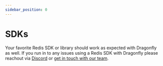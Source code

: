 ```yaml
---
sidebar_position: 0
---
```


# SDKs

Your favorite Redis SDK or library should work as expected with Dragonfly as well. If you run in to any issues using a Redis SDK with Dragonfly please reachout via [Discord](https://discord.gg/HsPjXGVH85) or [get in touch with our team](https://www.dragonflydb.io/early-access). 
